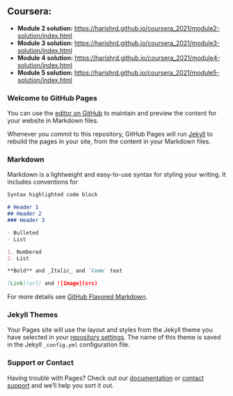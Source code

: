 ## Coursera:

  - **Module 2 solution:** https://harishrd.github.io/coursera_2021/module2-solution/index.html
  - **Module 3 solution:** https://harishrd.github.io/coursera_2021/module3-solution/index.html
  - **Module 4 solution:** https://harishrd.github.io/coursera_2021/module4-solution/index.html
  - **Module 5 solution:** https://harishrd.github.io/coursera_2021/module5-solution/index.html


  
  
### Welcome to GitHub Pages

You can use the [editor on GitHub](https://github.com/harishrd/coursera_test/edit/main/README.md) to maintain and preview the content for your website in Markdown files.

Whenever you commit to this repository, GitHub Pages will run [Jekyll](https://jekyllrb.com/) to rebuild the pages in your site, from the content in your Markdown files.

### Markdown

Markdown is a lightweight and easy-to-use syntax for styling your writing. It includes conventions for

```markdown
Syntax highlighted code block

# Header 1
## Header 2
### Header 3

- Bulleted
- List

1. Numbered
2. List

**Bold** and _Italic_ and `Code` text

[Link](url) and ![Image](src)
```

For more details see [GitHub Flavored Markdown](https://guides.github.com/features/mastering-markdown/).

### Jekyll Themes

Your Pages site will use the layout and styles from the Jekyll theme you have selected in your [repository settings](https://github.com/harishrd/coursera_test/settings/pages). The name of this theme is saved in the Jekyll `_config.yml` configuration file.

### Support or Contact

Having trouble with Pages? Check out our [documentation](https://docs.github.com/categories/github-pages-basics/) or [contact support](https://support.github.com/contact) and we’ll help you sort it out.
